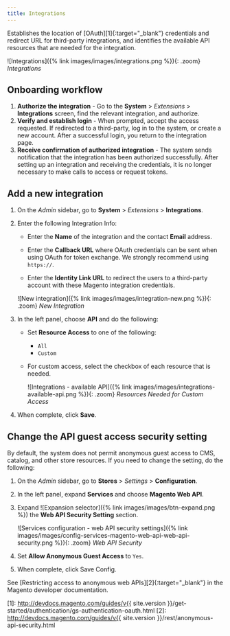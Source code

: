 ```yaml
---
title: Integrations
---
```


Establishes the location of [OAuth][1]{:target="_blank"} credentials and redirect URL for third-party integrations, and identifies the available API resources that are needed for the integration.

![Integrations]({% link images/images/integrations.png %}){: .zoom}
_Integrations_

## Onboarding workflow

1. **Authorize the integration** - Go to the **System** > _Extensions_ > **Integrations** screen, find the relevant integration, and authorize.
1. **Verify and establish login** - When prompted, accept the access requested. If redirected to a third-party, log in to the system, or create a new account. After a successful login, you return to the integration page.
1. **Receive confirmation of authorized integration** - The system sends notification that the integration has been authorized successfully. After setting up an integration and receiving the credentials, it is no longer necessary to make calls to access or request tokens.

## Add a new integration

1. On the _Admin_ sidebar, go to **System** > _Extensions_ > **Integrations**.

1. Enter the following Integration Info:

   - Enter the **Name** of the integration and the contact **Email** address.

   - Enter the **Callback URL** where OAuth credentials can be sent when using OAuth for token exchange. We strongly recommend using `https://`.

   - Enter the **Identity Link URL** to redirect the users to a third-party account with these Magento integration credentials.

    ![New integration]({% link images/images/integration-new.png %}){: .zoom}
    _New Integration_

1. In the left panel, choose **API** and do the following:

   - Set **Resource Access** to one of the following:

      - `All`
      - `Custom`

   - For custom access, select the checkbox of each resource that is needed.

      ![Integrations - available API]({% link images/images/integrations-available-api.png %}){: .zoom}
      _Resources Needed for Custom Access_

1. When complete, click **Save**.

## Change the API guest access security setting

By default, the system does not permit anonymous guest access to CMS, catalog, and other store resources. If you need to change the setting, do the following:

1. On the _Admin_ sidebar, go to **Stores** > _Settings_ > **Configuration**.

1. In the left panel, expand **Services** and choose **Magento Web API**.

1. Expand ![Expansion selector]({% link images/images/btn-expand.png %}) the **Web API Security Setting** section.

    ![Services configuration - web API security settings]({% link images/images/config-services-magento-web-api-web-api-security.png %}){: .zoom}
    _Web API Security_

1. Set **Allow Anonymous Guest Access** to `Yes`.

1. When complete, click <span class="btn">Save Config</span>.

See [Restricting access to anonymous web APIs][2]{:target="_blank"} in the Magento developer documentation.

[1]: http://devdocs.magento.com/guides/v{{ site.version }}/get-started/authentication/gs-authentication-oauth.html
[2]: http://devdocs.magento.com/guides/v{{ site.version }}/rest/anonymous-api-security.html

